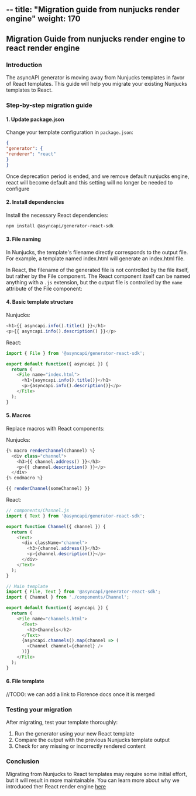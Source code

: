 --
title: "Migration guide from nunjucks render engine"
weight: 170
---

## Migration Guide from nunjucks render engine to react render engine

### Introduction

The asyncAPI generator is moving away from Nunjucks templates in favor of React templates. This guide will help you migrate your existing Nunjucks templates to React.

### Step-by-step migration guide

#### 1. Update package.json

Change your template configuration in `package.json`:

```json
{
"generator": {
"renderer": "react"
}
}
```

Once deprecation period is ended, and we remove default nunjucks engine, react will become default and this setting will no longer be needed to configure

#### 2. Install dependencies

Install the necessary React dependencies:

```bash
npm install @asyncapi/generator-react-sdk
```

#### 3. File naming

In Nunjucks, the template's filename directly corresponds to the output file. For example, a template named index.html will generate an index.html file.

In React, the filename of the generated file is not controlled by the file itself, but rather by the File component. The React component itself can be named anything with a `.js` extension, but the output file is controlled by the `name` attribute of the File component:

#### 4. Basic template structure

Nunjucks:
```js
<h1>{{ asyncapi.info().title() }}</h1>
<p>{{ asyncapi.info().description() }}</p>
```

React:
```js
import { File } from '@asyncapi/generator-react-sdk';

export default function({ asyncapi }) {
  return (
    <File name="index.html">
      <h1>{asyncapi.info().title()}</h1>
      <p>{asyncapi.info().description()}</p>
    </File>
  );
}
```

#### 5. Macros

Replace macros with React components:

Nunjucks:
```js
{% macro renderChannel(channel) %}
  <div class="channel">
    <h3>{{ channel.address() }}</h3>
    <p>{{ channel.description() }}</p>
  </div>
{% endmacro %}

{{ renderChannel(someChannel) }}
```

React:
```js
// components/Channel.js
import { Text } from '@asyncapi/generator-react-sdk';

export function Channel({ channel }) {
  return (
    <Text>
      <div className="channel">
        <h3>{channel.address()}</h3>
        <p>{channel.description()}</p>
      </div>
    </Text>
  );
}

// Main template
import { File, Text } from '@asyncapi/generator-react-sdk';
import { Channel } from './components/Channel';

export default function({ asyncapi }) {
  return (
    <File name="channels.html">
      <Text>
        <h2>Channels</h2>
      </Text>
      {asyncapi.channels().map(channel => (
        <Channel channel={channel} />
      ))}
    </File>
  );
}
```

#### 6. File template 

//TODO: we can add a link to Florence docs once it is merged

### Testing your migration

After migrating, test your template thoroughly:

1. Run the generator using your new React template
2. Compare the output with the previous Nunjucks template output
3. Check for any missing or incorrectly rendered content

### Conclusion

Migrating from Nunjucks to React templates may require some initial effort, but it will result in more maintainable. You can learn more about why we introduced ther React render engine [here](https://www.asyncapi.com/blog/react-as-generator-engine)